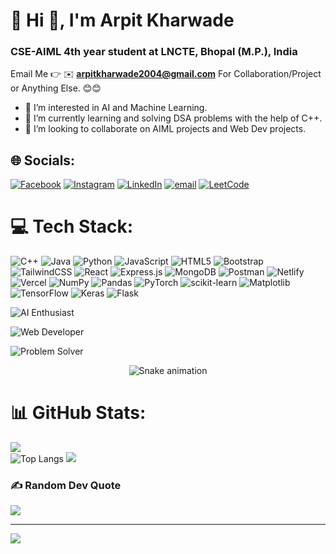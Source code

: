 # 💫 Hi 👋, I'm Arpit Kharwade 
### CSE-AIML 4th year student at LNCTE, Bhopal (M.P.), India

Email Me 👉 ✉️ **arpitkharwade2004@gmail.com** For Collaboration/Project or Anything Else. 😊😊

- 👀 I’m interested in AI and Machine Learning.
- 🌱 I’m currently learning and solving DSA problems with the help of C++.
- 💞️ I’m looking to collaborate on AIML projects and Web Dev projects.
  
## 🌐 Socials:
[![Facebook](https://img.shields.io/badge/Facebook-%231877F2.svg?logo=Facebook&logoColor=white)](https://facebook.com/arpit.kharwade.7) [![Instagram](https://img.shields.io/badge/Instagram-%23E4405F.svg?logo=Instagram&logoColor=white)](https://instagram.com/_arpitk_2004_) [![LinkedIn](https://img.shields.io/badge/LinkedIn-%230077B5.svg?logo=linkedin&logoColor=white)](https://linkedin.com/in/arpit-kharwade) [![email](https://img.shields.io/badge/Email-D14836?logo=gmail&logoColor=white)](mailto:arpitkharwade2004@gmail.com) [![LeetCode](https://img.shields.io/badge/LeetCode-%23FFA116.svg?logo=LeetCode&logoColor=white)](https://leetcode.com/u/arpitkharwade2004/)


# 💻 Tech Stack:
![C++](https://img.shields.io/badge/c++-%2300599C.svg?style=for-the-badge&logo=c%2B%2B&logoColor=white) ![Java](https://img.shields.io/badge/java-%23ED8B00.svg?style=for-the-badge&logo=openjdk&logoColor=white) ![Python](https://img.shields.io/badge/python-3670A0?style=for-the-badge&logo=python&logoColor=ffdd54) ![JavaScript](https://img.shields.io/badge/javascript-%23323330.svg?style=for-the-badge&logo=javascript&logoColor=%23F7DF1E) ![HTML5](https://img.shields.io/badge/html5-%23E34F26.svg?style=for-the-badge&logo=html5&logoColor=white)  ![Bootstrap](https://img.shields.io/badge/bootstrap-%238511FA.svg?style=for-the-badge&logo=bootstrap&logoColor=white) ![TailwindCSS](https://img.shields.io/badge/tailwindcss-%2338B2AC.svg?style=for-the-badge&logo=tailwind-css&logoColor=white) ![React](https://img.shields.io/badge/react-%2320232a.svg?style=for-the-badge&logo=react&logoColor=%2361DAFB) ![Express.js](https://img.shields.io/badge/express.js-%23404d59.svg?style=for-the-badge&logo=express&logoColor=%2361DAFB) ![MongoDB](https://img.shields.io/badge/MongoDB-%234ea94b.svg?style=for-the-badge&logo=mongodb&logoColor=white) ![Postman](https://img.shields.io/badge/Postman-FF6C37?style=for-the-badge&logo=postman&logoColor=white) ![Netlify](https://img.shields.io/badge/netlify-%23000000.svg?style=for-the-badge&logo=netlify&logoColor=#00C7B7) ![Vercel](https://img.shields.io/badge/vercel-%23000000.svg?style=for-the-badge&logo=vercel&logoColor=white) ![NumPy](https://img.shields.io/badge/numpy-%23013243.svg?style=for-the-badge&logo=numpy&logoColor=white) ![Pandas](https://img.shields.io/badge/pandas-%23150458.svg?style=for-the-badge&logo=pandas&logoColor=white) ![PyTorch](https://img.shields.io/badge/PyTorch-%23EE4C2C.svg?style=for-the-badge&logo=PyTorch&logoColor=white) ![scikit-learn](https://img.shields.io/badge/scikit--learn-%23F7931E.svg?style=for-the-badge&logo=scikit-learn&logoColor=white) ![Matplotlib](https://img.shields.io/badge/Matplotlib-%23ffffff.svg?style=for-the-badge&logo=Matplotlib&logoColor=black) ![TensorFlow](https://img.shields.io/badge/TensorFlow-%23FF6F00.svg?style=for-the-badge&logo=TensorFlow&logoColor=white) ![Keras](https://img.shields.io/badge/Keras-%23D00000.svg?style=for-the-badge&logo=Keras&logoColor=white) ![Flask](https://img.shields.io/badge/flask-%23000.svg?style=for-the-badge&logo=flask&logoColor=white) 

![AI Enthusiast](https://img.shields.io/badge/Trophy-AI%20Enthusiast-blue?style=for-the-badge&logo=python&logoColor=white)

![Web Developer](https://img.shields.io/badge/Trophy-Web%20Developer-green?style=for-the-badge&logo=react&logoColor=white)

![Problem Solver](https://img.shields.io/badge/Trophy-Problem%20Solver-orange?style=for-the-badge&logo=leetcode&logoColor=white)


<!-- Snake Game Repo View -->

<div align="center">
  <img src="https://profile-readme-generator.com/assets/snake.svg" alt="Snake animation" />
</div>

# 📊 GitHub Stats:
![](https://github-readme-stats.vercel.app/api?username=ArpitKharwade&theme=dark&hide_border=false&include_all_commits=true&count_private=false)<br/>
![Top Langs](https://github-readme-stats.vercel.app/api/top-langs/?username=ArpitKharwade&layout=compact&theme=tokyonight&hide=Jupyter%20Notebook)
![](https://nirzak-streak-stats.vercel.app/?user=ArpitKharwade&theme=dark&hide_border=false)<br/>





### ✍️ Random Dev Quote
![](https://quotes-github-readme.vercel.app/api?type=horizontal&theme=radical)

---
[![](https://visitcount.itsvg.in/api?id=ArpitKharwade&icon=0&color=0)](https://visitcount.itsvg.in)

<!-- Proudly created with GPRM ( https://gprm.itsvg.in ) -->

